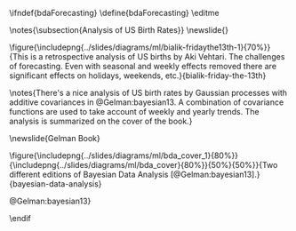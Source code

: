 \ifndef{bdaForecasting}
\define{bdaForecasting}
\editme

\notes{\subsection{Analysis of US Birth Rates}}
\newslide{}

\figure{\includepng{../slides/diagrams/ml/bialik-fridaythe13th-1}{70%}}{This is a retrospective analysis of US births by Aki Vehtari. The challenges of forecasting. Even with seasonal and weekly effects removed there are significant effects on holidays, weekends, etc.}{bialik-friday-the-13th}

\notes{There's a nice analysis of US birth rates by Gaussian processes with additive covariances in @Gelman:bayesian13. A combination of covariance functions are used to take account of weekly and yearly trends. The analysis is summarized on the cover of the book.}

\newslide{Gelman Book}

\figure{\includepng{../slides/diagrams/ml/bda_cover_1}{80%}}{\includepng{../slides/diagrams/ml/bda_cover}{80%}}{50%}{50%}}{Two different editions of Bayesian Data Analysis [@Gelman:bayesian13].}{bayesian-data-analysis}

@Gelman:bayesian13}

\endif
